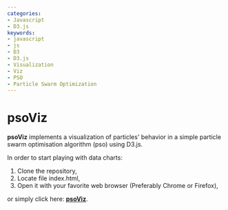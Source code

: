 ```yaml
---
categories:
- Javascript
- D3.js
keywords:
- javascript
- js
- D3
- D3.js
- Visualization
- Viz
- PSO
- Particle Swarm Optimization
---
```


psoViz
============

**psoViz** implements a visualization of particles' behavior in a simple particle swarm optimisation algorithm (pso) using D3.js.

In order to start playing with data charts:

1.  Clone the repository,
2.  Locate file index.html,
3.  Open it with your favorite web browser (Preferably Chrome or Firefox),

or simply click here: [**psoViz**](https://marcgumowski.github.io/psoViz/).
